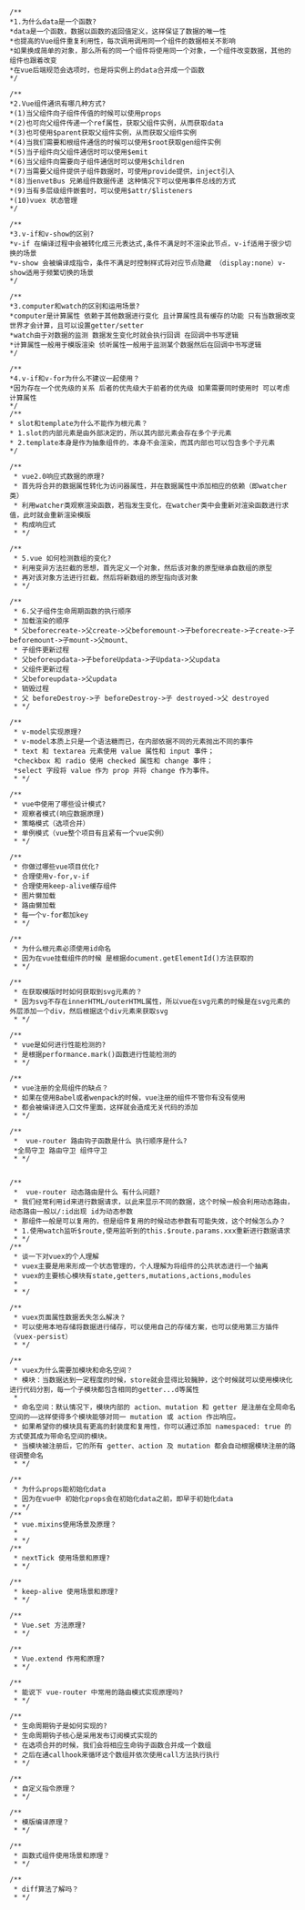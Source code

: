     /**
    *1.为什么data是一个函数?
    *data是一个函数，数据以函数的返回值定义，这样保证了数据的唯一性
    *也提高的Vue组件重复利用性，每次调用调用同一个组件的数据相关不影响
    *如果换成简单的对象，那么所有的同一个组件将使用同一个对象，一个组件改变数据，其他的组件也跟着改变
    *在vue后端规范会选项时，也是将实例上的data合并成一个函数
    */

    /**
    *2.Vue组件通讯有哪几种方式?
    *(1)当父组件向子组件传值的时候可以使用props
    *(2)也可向父组件传递一个ref属性，获取父组件实例，从而获取data
    *(3)也可使用$parent获取父组件实例，从而获取父组件实例
    *(4)当我们需要和根组件通信的时候可以使用$root获取gen组件实例
    *(5)当子组件向父组件通信时可以使用$emit
    *(6)当父组件向需要向子组件通信时可以使用$children
    *(7)当需要父组件提供子组件数据时，可使用provide提供，inject引入
    *(8)当envetBus 兄弟组件数据传递 这种情况下可以使用事件总线的方式
    *(9)当有多层级组件嵌套时，可以使用$attr/$listeners
    *(10)vuex 状态管理
    */

    /**
    *3.v-if和v-show的区别?
    *v-if 在编译过程中会被转化成三元表达式,条件不满足时不渲染此节点，v-if适用于很少切换的场景
    *v-show 会被编译成指令，条件不满足时控制样式将对应节点隐藏 （display:none）v-show适用于频繁切换的场景
    */

    /**
    *3.computer和watch的区别和运用场景?
    *computer是计算属性 依赖于其他数据进行变化 且计算属性具有缓存的功能 只有当数据改变世界才会计算，且可以设置getter/setter
    *watch由于对数据的监测 数据发生变化时就会执行回调 在回调中书写逻辑
    *计算属性一般用于模版渲染 侦听属性一般用于监测某个数据然后在回调中书写逻辑
    */

    /**
    *4.v-if和v-for为什么不建议一起使用？
    *因为存在一个优先级的关系 后者的优先级大于前者的优先级 如果需要同时使用时 可以考虑计算属性
    */
    /**
    * slot和template为什么不能作为根元素？  
    * 1.slot的内部元素是由外部决定的，所以其内部元素会存在多个子元素
    * 2.template本身是作为抽象组件的，本身不会渲染，而其内部也可以包含多个子元素
    */

    /**
     * vue2.0响应式数据的原理?
     * 首先将合并的数据属性转化为访问器属性，并在数据属性中添加相应的依赖（即watcher类）
     * 利用watcher类观察渲染函数，若指发生变化，在watcher类中会重新对渲染函数进行求值，此时就会重新渲染模版
     * 构成响应式
     * */

    /**
     * 5.vue 如何检测数组的变化?
     * 利用变异方法拦截的思想，首先定义一个对象，然后该对象的原型继承自数组的原型
     * 再对该对象方法进行拦截，然后将新数组的原型指向该对象
     * */

    /**
     * 6.父子组件生命周期函数的执行顺序
     * 加载渲染的顺序
     * 父beforecreate->父create->父beforemount->子beforecreate->子create->子beforemount->子mount->父mount、
     * 子组件更新过程
     * 父beforeupdata->子beforeUpdata->子Updata->父updata
     * 父组件更新过程
     * 父beforeupdata->父updata
     * 销毁过程
     * 父 beforeDestroy->子 beforeDestroy->子 destroyed->父 destroyed
     * */

    /**
     * v-model实现原理?
     * v-model本质上只是一个语法糖而已，在内部依据不同的元素抛出不同的事件
     * text 和 textarea 元素使用 value 属性和 input 事件；
     *checkbox 和 radio 使用 checked 属性和 change 事件；
     *select 字段将 value 作为 prop 并将 change 作为事件。
     * */

    /**
     * vue中使用了哪些设计模式?
     * 观察者模式(响应数据原理)
     * 策略模式（选项合并）
     * 单例模式（vue整个项目有且紧有一个vue实例）
     * */

    /**
     * 你做过哪些vue项目优化?
     * 合理使用v-for,v-if
     * 合理使用keep-alive缓存组件
     * 图片懒加载
     * 路由懒加载
     * 每一个v-for都加key
     * */

    /**
     * 为什么根元素必须使用id命名
     * 因为在vue挂载组件的时候 是根据document.getElementId()方法获取的
     * */

    /**
     * 在获取模版时时如何获取到svg元素的？
     * 因为svg不存在innerHTML/outerHTML属性，所以vue在svg元素的时候是在svg元素的外层添加一个div，然后根据这个div元素来获取svg
     * */

    /**
     * vue是如何进行性能检测的?
     * 是根据performance.mark()函数进行性能检测的
     * */

    /**
     * vue注册的全局组件的缺点？
     * 如果在使用Babel或者wenpack的时候，vue注册的组件不管你有没有使用
     * 都会被编译进入口文件里面，这样就会造成无关代码的添加
     * */

    /**
     *  vue-router 路由钩子函数是什么 执行顺序是什么?
     *全局守卫 路由守卫 组件守卫
     * */


    /**
     *  vue-router 动态路由是什么 有什么问题?
     * 我们经常利用id来进行数据请求，以此来显示不同的数据，这个时候一般会利用动态路由，动态路由一般以/:id出现 id为动态参数
     * 那组件一般是可以复用的，但是组件复用的时候动态参数有可能失效，这个时候怎么办？
     * 1.使用watch监听$route,使用监听到的this.$route.params.xxx重新进行数据请求
     * */
    /**
     * 谈一下对vuex的个人理解
     * vuex主要是用来形成一个状态管理的，个人理解为将组件的公共状态进行一个抽离
     * vuex的主要核心模块有state,getters,mutations,actions,modules
     *
     * */

    /**
     * vuex页面属性数据丢失怎么解决？
     * 可以使用本地存储将数据进行储存，可以使用自己的存储方案，也可以使用第三方插件（vuex-persist）
     * */

    /**
     * vuex为什么需要加模块和命名空间？
     * 模块：当数据达到一定程度的时候，store就会显得比较臃肿，这个时候就可以使用模块化进行代码分割，每一个子模块都包含相同的getter...d等属性
     *
     * 命名空间：默认情况下，模块内部的 action、mutation 和 getter 是注册在全局命名空间的——这样使得多个模块能够对同一 mutation 或 action 作出响应。
     * 如果希望你的模块具有更高的封装度和复用性，你可以通过添加 namespaced: true 的方式使其成为带命名空间的模块。
     * 当模块被注册后，它的所有 getter、action 及 mutation 都会自动根据模块注册的路径调整命名
     * */

    /**
     * 为什么props能初始化data
     * 因为在vue中 初始化props会在初始化data之前，即早于初始化data
     * */  
    /**
     * vue.mixins使用场景及原理？
     *
     * */
    /**
     * nextTick 使用场景和原理?
     * */

    /**
     * keep-alive 使用场景和原理?
     * */

    /**
     * Vue.set 方法原理?
     * */

    /**
     * Vue.extend 作用和原理?
     * */

    /**
     * 能说下 vue-router 中常用的路由模式实现原理吗?
     * */

    /**
     * 生命周期钩子是如何实现的?
     * 生命周期钩子核心是采用发布订阅模式实现的
     * 在选项合并的时候，我们会将相应生命钩子函数合并成一个数组
     * 之后在通callhook来循环这个数组并依次使用call方法执行执行
     * */ 

    /**
     * 自定义指令原理？
     * */

    /**
     * 模版编译原理？
     * */

    /**
     * 函数式组件使用场景和原理？
     * */

    /**
     * diff算法了解吗？
     * */